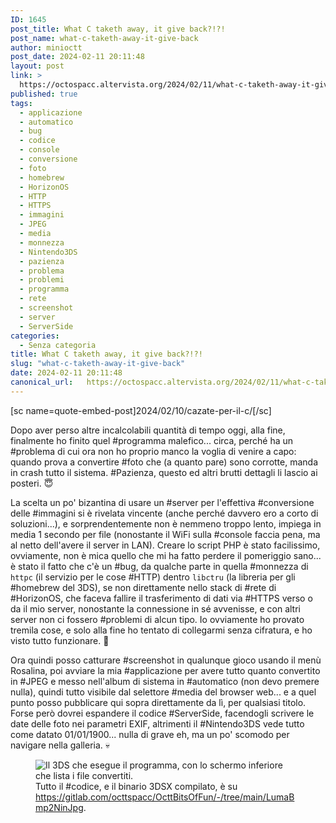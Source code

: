 ```yaml
---
ID: 1645
post_title: What C taketh away, it give back?!?!
post_name: what-c-taketh-away-it-give-back
author: minioctt
post_date: 2024-02-11 20:11:48
layout: post
link: >
  https://octospacc.altervista.org/2024/02/11/what-c-taketh-away-it-give-back/
published: true
tags:
  - applicazione
  - automatico
  - bug
  - codice
  - console
  - conversione
  - foto
  - homebrew
  - HorizonOS
  - HTTP
  - HTTPS
  - immagini
  - JPEG
  - media
  - monnezza
  - Nintendo3DS
  - pazienza
  - problema
  - problemi
  - programma
  - rete
  - screenshot
  - server
  - ServerSide
categories:
  - Senza categoria
title: What C taketh away, it give back?!?!
slug: "what-c-taketh-away-it-give-back"
date: 2024-02-11 20:11:48
canonical_url:   https://octospacc.altervista.org/2024/02/11/what-c-taketh-away-it-give-back/
---
```

<!-- wp:paragraph -->
<p markdown="1">[sc name=quote-embed-post]2024/02/10/cazate-per-il-c/[/sc]</p>
<!-- /wp:paragraph -->

<!-- wp:paragraph -->
<p markdown="1">Dopo aver perso altre incalcolabili quantità di tempo oggi, alla fine, finalmente ho finito quel #programma malefico... circa, perché ha un #problema di cui ora non ho proprio manco la voglia di venire a capo: quando prova a convertire #foto che (a quanto pare) sono corrotte, manda in crash tutto il sistema. #Pazienza, questo ed altri brutti dettagli li lascio ai posteri. 😇️</p>
<!-- /wp:paragraph -->

<!-- wp:paragraph -->
<p markdown="1">La scelta un po' bizantina di usare un #server per l'effettiva #conversione delle #immagini si è rivelata vincente (anche perché davvero ero a corto di soluzioni...), e sorprendentemente non è nemmeno troppo lento, impiega in media 1 secondo per file (nonostante il WiFi sulla #console faccia pena, ma al netto dell'avere il server in LAN). Creare lo script PHP è stato facilissimo, ovviamente, non è mica quello che mi ha fatto perdere il pomeriggio sano... è stato il fatto che c'è un #bug, da qualche parte in quella #monnezza di <code>httpc</code> (il servizio per le cose #HTTP) dentro <code>libctru</code> (la libreria per gli #homebrew del 3DS), se non direttamente nello stack di #rete di #HorizonOS, che faceva fallire il trasferimento di dati via #HTTPS verso o da il mio server, nonostante la connessione in sé avvenisse, e con altri server non ci fossero #problemi di alcun tipo. Io ovviamente ho provato tremila cose, e solo alla fine ho tentato di collegarmi senza cifratura, e ho visto tutto funzionare. 😤️</p>
<!-- /wp:paragraph -->

<!-- wp:paragraph -->
<p markdown="1">Ora quindi posso catturare #screenshot in qualunque gioco usando il menù Rosalina, poi avviare la mia #applicazione per avere tutto quanto convertito in #JPEG e messo nell'album di sistema in #automatico (non devo premere nulla), quindi tutto visibile dal selettore #media del browser web... e a quel punto posso pubblicare qui sopra direttamente da lì, per qualsiasi titolo. Forse però dovrei espandere il codice #ServerSide, facendogli scrivere le date delle foto nei parametri EXIF, altrimenti il #Nintendo3DS vede tutto come datato 01/01/1900... nulla di grave eh, ma un po' scomodo per navigare nella galleria. 💀️</p>
<!-- /wp:paragraph -->

<!-- wp:paragraph -->
<p markdown="1"></p>
<!-- /wp:paragraph -->

<!-- wp:image {"id":1643,"sizeSlug":"large","linkDestination":"none"} -->
<figure class="wp-block-image size-large"><img src="https://octospacc.github.io/microblog-mirror/assets/uploads/2024/02/img_2024-02-11-19-14-55-3595357306191629723491-960x720.jpg" alt="Il 3DS che esegue il programma, con lo schermo inferiore che lista i file convertiti." class="wp-image-1643"/><figcaption class="wp-element-caption">Tutto il #codice, e il binario 3DSX compilato, è su <a href="https://gitlab.com/octtspacc/OcttBitsOfFun/-/tree/main/LumaBmp2NinJpg">https://gitlab.com/octtspacc/OcttBitsOfFun/-/tree/main/LumaBmp2NinJpg</a>.</figcaption></figure>
<!-- /wp:image -->